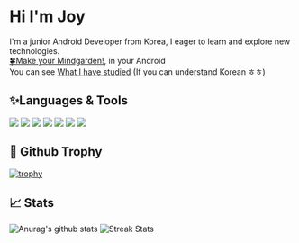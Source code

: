 # Hi I'm Joy

I'm a junior Android Developer from Korea, I eager to learn and explore new technologies.  
[🍀Make your Mindgarden!](https://play.google.com/store/apps/details?id=com.mindgarden.mindgardenapp), in your Android  
You can  see [What I have studied](https://godjoy.tistory.com/) (If you can understand Korean ㅎㅎ)

## ✨Languages & Tools
<img src="https://img.shields.io/badge/Kotlin-0095D5?&style=for-the-badge&logo=kotlin&logoColor=white" /> <img src="https://img.shields.io/badge/Android-3DDC84?style=for-the-badge&logo=android&logoColor=white" />  <img src="https://img.shields.io/badge/GitHub-100000?style=for-the-badge&logo=github&logoColor=white" /> <img src="https://img.shields.io/badge/Raspberry%20Pi-A22846?style=for-the-badge&logo=Raspberry%20Pi&logoColor=white" /> <img src="https://img.shields.io/badge/Notion-000000?style=for-the-badge&logo=notion&logoColor=white" />
<img src="https://img.shields.io/badge/Jira-0052CC?style=for-the-badge&logo=Jira&logoColor=white" />
<img src="https://img.shields.io/badge/React-20232A?style=for-the-badge&logo=react&logoColor=61DAFB" />

## 🌟 Github Trophy
[![trophy](https://github-profile-trophy.vercel.app/?username=godjoy&theme=radical&margin-w=5&margin-h=15&no-bg=true)](https://github.com/ryo-ma/github-profile-trophy)

## 📈 Stats
![Anurag's github stats](https://github-readme-stats-git-masterrstaa-rickstaa.vercel.app/api?username=godjoy&theme=radical)
![Streak Stats](https://github-readme-streak-stats.herokuapp.com/?user=godjoy&theme=radical)
